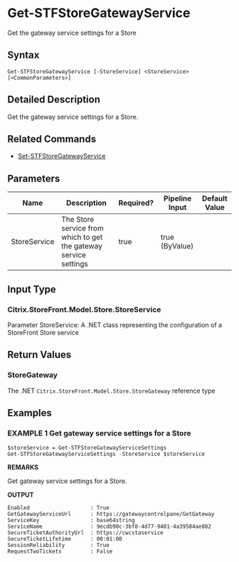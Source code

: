 ﻿# Get-STFStoreGatewayService

Get the gateway service settings for a Store

## Syntax

```
Get-STFStoreGatewayService [-StoreService] <StoreService> [<CommonParameters>]
```

## Detailed Description

Get the gateway service settings for a Store.

## Related Commands

* [Set-STFStoreGatewayService](Set-STFStoreGatewayService.md)

## Parameters

| Name   | Description | Required? | Pipeline Input | Default Value |
| --- | --- | --- | --- | --- |
|StoreService|The Store service from which to get the gateway service settings|true|true (ByValue)| |

## Input Type

### Citrix.StoreFront.Model.Store.StoreService

Parameter StoreService: A .NET class representing the configuration of a StoreFront Store service

## Return Values

### StoreGateway

The .NET `Citrix.StoreFront.Model.Store.StoreGateway` reference type

## Examples

### EXAMPLE 1 Get gateway service settings for a Store

```
$storeService = Get-STFStoreGatewayServiceSettings
Get-STFStoreGatewayServiceSettings -StoreService $storeService
```

**REMARKS**

Get gateway service settings for a Store.

**OUTPUT**

```
Enabled                   : True
GetGatewayServiceUrl      : https://gatewaycontrolpane/GetGateway
ServiceKey                : base64string
ServiceName               : 9ecdb90c-3bf8-4d77-9401-4a39584ae882
SecureTicketAuthorityUrl  : https://cwcstaservice
SecureTicketLifetime      : 00:01:00
SessionReliability        : True
RequestTwoTickets         : False
```

